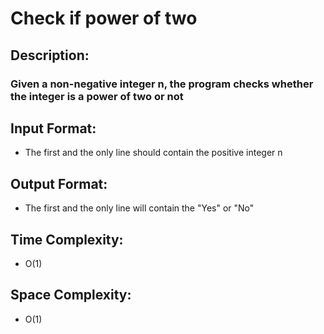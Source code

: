 # Check if power of two
## Description:
### Given a non-negative integer n, the program checks whether the integer is a power of two or not
## Input Format:
* The first and the only line should contain the positive integer n
## Output Format:
* The first and the only line will contain the "Yes" or "No"
## Time Complexity:
* O(1)
## Space Complexity:
* O(1)